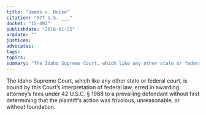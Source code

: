 ```yaml
---
title: "James v. Boise"
citation: "577 U.S. ___"
docket: "15-493"
publishdate: "2016-01-25"
argdate: ""
justices:
advocates:
tags:
topics:
summary: "The Idaho Supreme Court, which like any other state or federal court, is bound by this Court’s interpretation of federal law, erred in awarding attorney’s fees under 42 U.S.C. § 1988 to a prevailing defendant without first determining that the plaintiff’s action was frivolous, unreasonable, or without foundation."
---
```

The Idaho Supreme Court, which like any other state or federal court, is bound by this Court’s interpretation of federal law, erred in awarding attorney’s fees under 42 U.S.C. § 1988 to a prevailing defendant without first determining that the plaintiff’s action was frivolous, unreasonable, or without foundation.

